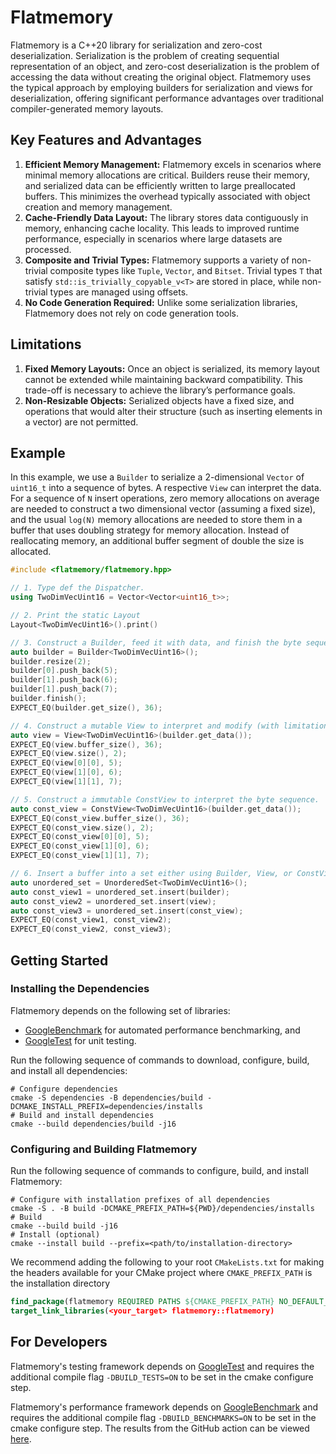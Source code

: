 # Flatmemory

Flatmemory is a C++20 library for serialization and zero-cost deserialization. Serialization is the problem of creating sequential representation of an object, and zero-cost deserialization is the problem of accessing the data without creating the original object. Flatmemory uses the typical approach by employing builders for serialization and views for deserialization, offering significant performance advantages over traditional compiler-generated memory layouts.

## Key Features and Advantages

1. **Efficient Memory Management:** Flatmemory excels in scenarios where minimal memory allocations are critical. Builders reuse their memory, and serialized data can be efficiently written to large preallocated buffers. This minimizes the overhead typically associated with object creation and memory management.
2. **Cache-Friendly Data Layout:** The library stores data contiguously in memory, enhancing cache locality. This leads to improved runtime performance, especially in scenarios where large datasets are processed.
3. **Composite and Trivial Types:** Flatmemory supports a variety of non-trivial composite types like `Tuple`, `Vector`, and `Bitset`. Trivial types `T` that satisfy `std::is_trivially_copyable_v<T>` are stored in place, while non-trivial types are managed using offsets. 
4. **No Code Generation Required:** Unlike some serialization libraries, Flatmemory does not rely on code generation tools.

## Limitations

1. **Fixed Memory Layouts:** Once an object is serialized, its memory layout cannot be extended while maintaining backward compatibility. This trade-off is necessary to achieve the library’s performance goals.
2. **Non-Resizable Objects:** Serialized objects have a fixed size, and operations that would alter their structure (such as inserting elements in a vector) are not permitted.

## Example

In this example, we use a `Builder` to serialize a 2-dimensional `Vector` of `uint16_t` into a sequence of bytes. A respective `View` can interpret the data.
For a sequence of `N` insert operations, zero memory allocations on average are needed to construct a two dimensional vector (assuming a fixed size), and the usual `log(N)` memory allocations are needed to store them in a buffer that uses doubling strategy for memory allocation. Instead of reallocating memory, an additional buffer segment of double the size is allocated.

```cpp
#include <flatmemory/flatmemory.hpp>

// 1. Type def the Dispatcher.
using TwoDimVecUint16 = Vector<Vector<uint16_t>>;

// 2. Print the static Layout
Layout<TwoDimVecUint16>().print()

// 3. Construct a Builder, feed it with data, and finish the byte sequence.
auto builder = Builder<TwoDimVecUint16>();
builder.resize(2);
builder[0].push_back(5);
builder[1].push_back(6);
builder[1].push_back(7);
builder.finish();
EXPECT_EQ(builder.get_size(), 36);

// 4. Construct a mutable View to interpret and modify (with limitations) the byte sequence.
auto view = View<TwoDimVecUint16>(builder.get_data());
EXPECT_EQ(view.buffer_size(), 36);
EXPECT_EQ(view.size(), 2);
EXPECT_EQ(view[0][0], 5);
EXPECT_EQ(view[1][0], 6);
EXPECT_EQ(view[1][1], 7);

// 5. Construct a immutable ConstView to interpret the byte sequence.
auto const_view = ConstView<TwoDimVecUint16>(builder.get_data());
EXPECT_EQ(const_view.buffer_size(), 36);
EXPECT_EQ(const_view.size(), 2);
EXPECT_EQ(const_view[0][0], 5);
EXPECT_EQ(const_view[1][0], 6);
EXPECT_EQ(const_view[1][1], 7);

// 6. Insert a buffer into a set either using Builder, View, or ConstView
auto unordered_set = UnorderedSet<TwoDimVecUint16>();
auto const_view1 = unordered_set.insert(builder);
auto const_view2 = unordered_set.insert(view);
auto const_view3 = unordered_set.insert(const_view);
EXPECT_EQ(const_view1, const_view2);
EXPECT_EQ(const_view2, const_view3);
```


## Getting Started

### Installing the Dependencies

Flatmemory depends on the following set of libraries:

- [GoogleBenchmark](https://github.com/google/benchmark) for automated performance benchmarking, and
- [GoogleTest](https://github.com/google/googletest) for unit testing.

Run the following sequence of commands to download, configure, build, and install all dependencies:

```console
# Configure dependencies
cmake -S dependencies -B dependencies/build -DCMAKE_INSTALL_PREFIX=dependencies/installs
# Build and install dependencies
cmake --build dependencies/build -j16
```

### Configuring and Building Flatmemory

Run the following sequence of commands to configure, build, and install Flatmemory:

```console
# Configure with installation prefixes of all dependencies
cmake -S . -B build -DCMAKE_PREFIX_PATH=${PWD}/dependencies/installs
# Build
cmake --build build -j16
# Install (optional)
cmake --install build --prefix=<path/to/installation-directory>
```

We recommend adding the following to your root `CMakeLists.txt` for making the headers available for your CMake project where `CMAKE_PREFIX_PATH` is the installation directory

```cmake
find_package(flatmemory REQUIRED PATHS ${CMAKE_PREFIX_PATH} NO_DEFAULT_PATH)
target_link_libraries(<your_target> flatmemory::flatmemory)
```

## For Developers

Flatmemory's testing framework depends on [GoogleTest](https://github.com/google/googletest) and requires the additional compile flag `-DBUILD_TESTS=ON` to be set in the cmake configure step.

Flatmemory's performance framework depends on [GoogleBenchmark](https://github.com/google/benchmark) and requires the additional compile flag `-DBUILD_BENCHMARKS=ON` to be set in the cmake configure step. The results from the GitHub action can be viewed [here](https://drexlerd.github.io/flatmemory/dev/bench/).
